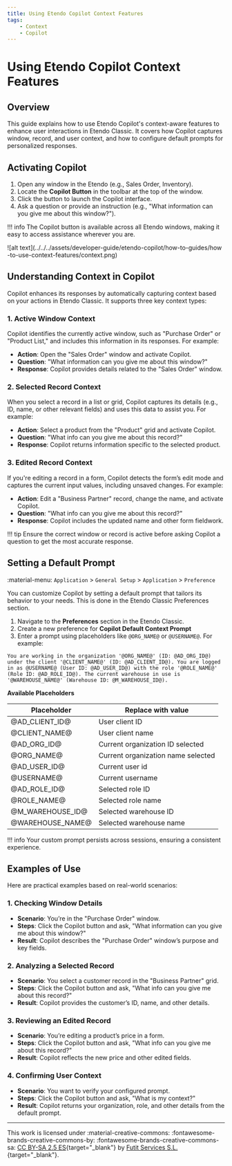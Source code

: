 ```yaml
---
title: Using Etendo Copilot Context Features
tags:
    - Context
    - Copilot
---
```


# Using Etendo Copilot Context Features

## Overview
This guide explains how to use Etendo Copilot's context-aware features to enhance user interactions in Etendo Classic. It covers how Copilot captures window, record, and user context, and how to configure default prompts for personalized responses.

## Activating Copilot

1. Open any window in the Etendo (e.g., Sales Order, Inventory).
2. Locate the **Copilot Button** in the toolbar at the top of the window.
3. Click the button to launch the Copilot interface.
4. Ask a question or provide an instruction (e.g., "What information can you give me about this window?").

!!! info
    The Copilot button is available across all Etendo windows, making it easy to access assistance wherever you are.
    
![alt text](../../../assets/developer-guide/etendo-copilot/how-to-guides/how -to-use-context-features/context.png)

## Understanding Context in Copilot

Copilot enhances its responses by automatically capturing context based on your actions in Etendo Classic. It supports three key context types:

### 1. Active Window Context

Copilot identifies the currently active window, such as "Purchase Order" or "Product List," and includes this information in its responses. For example:

- **Action**: Open the "Sales Order" window and activate Copilot.
- **Question**: "What information can you give me about this window?"
- **Response**: Copilot provides details related to the "Sales Order" window.

### 2. Selected Record Context

When you select a record in a list or grid, Copilot captures its details (e.g., ID, name, or other relevant fields) and uses this data to assist you. For example:

- **Action**: Select a product from the "Product" grid and activate Copilot.
- **Question**: "What info can you give me about this record?"
- **Response**: Copilot returns information specific to the selected product.

### 3. Edited Record Context

If you're editing a record in a form, Copilot detects the form’s edit mode and captures the current input values, including unsaved changes. For example:

- **Action**: Edit a "Business Partner" record, change the name, and activate Copilot.
- **Question**: "What info can you give me about this record?"
- **Response**: Copilot includes the updated name and other form fieldwork.

!!! tip
    Ensure the correct window or record is active before asking Copilot a question to get the most accurate response.


## Setting a Default Prompt
:material-menu: `Application` > `General Setup` > `Application` > `Preference`

You can customize Copilot by setting a default prompt that tailors its behavior to your needs. This is done in the Etendo Classic Preferences section.

1. Navigate to the **Preferences** section in the Etendo Classic.
2. Create a new preference for **Copilot Default Context Prompt**
3. Enter a prompt using placeholders like `@ORG_NAME@` or `@USERNAME@`. For example:

``` title="Deafault Prompt"
You are working in the organization '@ORG_NAME@' (ID: @AD_ORG_ID@) under the client '@CLIENT_NAME@' (ID: @AD_CLIENT_ID@). You are logged in as @USERNAME@ (User ID: @AD_USER_ID@) with the role '@ROLE_NAME@' (Role ID: @AD_ROLE_ID@). The current warehouse in use is '@WAREHOUSE_NAME@' (Warehouse ID: @M_WAREHOUSE_ID@).
```

**Available Placeholders**

| Placeholder      | Replace with value                 |
| ---------------- | ---------------------------------- |
| @AD_CLIENT_ID@   | User client ID                     |
| @CLIENT_NAME@    | User client name                   |
| @AD_ORG_ID@      | Current organization ID selected   |
| @ORG_NAME@       | Current organization name selected |
| @AD_USER_ID@     | Current user id                    |
| @USERNAME@       | Current username                   |
| @AD_ROLE_ID@     | Selected role ID                   |
| @ROLE_NAME@      | Selected role name                 |
| @M_WAREHOUSE_ID@ | Selected warehouse ID              |
| @WAREHOUSE_NAME@ | Selected warehouse name            |

!!! info 
    Your custom prompt persists across sessions, ensuring a consistent experience.

## Examples of Use

Here are practical examples based on real-world scenarios:

### 1. Checking Window Details

- **Scenario**: You’re in the "Purchase Order" window.
- **Steps**: Click the Copilot button and ask, "What information can you give me about this window?"
- **Result**: Copilot describes the "Purchase Order" window’s purpose and key fields.

### 2. Analyzing a Selected Record

- **Scenario**: You select a customer record in the "Business Partner" grid.
- **Steps**: Click the Copilot button and ask, "What info can you give me about this record?"
- **Result**: Copilot provides the customer’s ID, name, and other details.

### 3. Reviewing an Edited Record

- **Scenario**: You’re editing a product’s price in a form.
- **Steps**: Click the Copilot button and ask, "What info can you give me about this record?"
- **Result**: Copilot reflects the new price and other edited fields.

### 4. Confirming User Context

- **Scenario**: You want to verify your configured prompt.
- **Steps**: Click the Copilot button and ask, "What is my context?"
- **Result**: Copilot returns your organization, role, and other details from the default prompt.

---
This work is licensed under :material-creative-commons: :fontawesome-brands-creative-commons-by: :fontawesome-brands-creative-commons-sa: [ CC BY-SA 2.5 ES](https://creativecommons.org/licenses/by-sa/2.5/es/){target="_blank"} by [Futit Services S.L.](https://etendo.software){target="_blank"}.